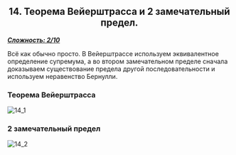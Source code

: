 <center><h2>14. Теорема Вейерштрасса и 2 замечательный предел.</h2></center>

***<ins>Сложность: 2/10</ins>***

Всё как обычно просто. В Вейерштрассе используем эквивалентное определение супремума, а во втором замечательном пределе сначала доказываем существование предела другой последовательности и используем неравенство Бернулли. 

### Теорема Вейерштрасса

![14_1](/home/ilya/User/IFMO/ifmo-1-course/Matan/Colloquium/images/14_1.png)

### 2 замечательный предел

![14_2](/home/ilya/User/IFMO/ifmo-1-course/Matan/Colloquium/images/14_2.png)
